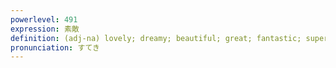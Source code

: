 ```yaml
---
powerlevel: 491
expression: 素敵
definition: (adj-na) lovely; dreamy; beautiful; great; fantastic; superb; cool; capital; (P)
pronunciation: すてき
---
```

